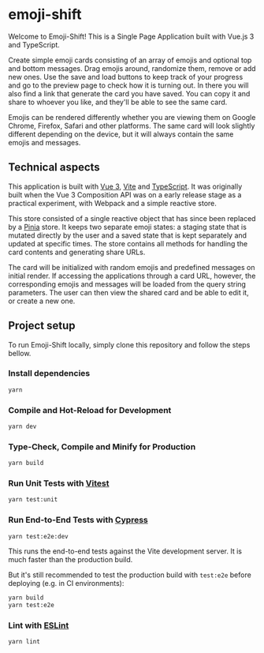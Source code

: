 # emoji-shift

Welcome to Emoji-Shift! This is a Single Page Application built with Vue.js 3 and TypeScript.

Create simple emoji cards consisting of an array of emojis and optional top and bottom messages. Drag emojis around, randomize them, remove or add new ones. Use the save and load buttons to keep track of your progress and go to the preview page to check how it is turning out. In there you will also find a link that generate the card you have saved. You can copy it and share to whoever you like, and they'll be able to see the same card.

Emojis can be rendered differently whether you are viewing them on Google Chrome, Firefox, Safari and other platforms. The same card will look slightly different depending on the device, but it will always contain the same emojis and messages.

## Technical aspects

This application is built with  [Vue 3](https://vuejs.org/), [Vite](https://vitejs.dev/) and [TypeScript](https://www.typescriptlang.org/). It was originally built when the Vue 3 Composition API was on a early release stage as a practical experiment, with Webpack and a simple reactive store.

This store consisted of a single reactive object that has since been replaced by a [Pinia](https://pinia.vuejs.org/) store. It keeps two separate emoji states: a staging state that is mutated directly by the user and a saved state that is kept separately and updated at specific times. The store contains all methods for handling the card contents and generating share URLs.

The card will be initialized with random emojis and predefined messages on initial render. If accessing the applications through a card URL, however, the corresponding emojis and messages will be loaded from the query string parameters. The user can then view the shared card and be able to edit it, or create a new one.


## Project setup
To run Emoji-Shift locally, simply clone this repository and follow the steps bellow.

### Install dependencies

```sh
yarn
```

### Compile and Hot-Reload for Development

```sh
yarn dev
```

### Type-Check, Compile and Minify for Production

```sh
yarn build
```

### Run Unit Tests with [Vitest](https://vitest.dev/)

```sh
yarn test:unit
```

### Run End-to-End Tests with [Cypress](https://www.cypress.io/)

```sh
yarn test:e2e:dev
```

This runs the end-to-end tests against the Vite development server.
It is much faster than the production build.

But it's still recommended to test the production build with `test:e2e` before deploying (e.g. in CI environments):

```sh
yarn build
yarn test:e2e
```

### Lint with [ESLint](https://eslint.org/)

```sh
yarn lint
```
